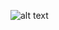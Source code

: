 ![alt text](https://www.irishtimes.com/resizer/ZWSHXNvsQ8j70mSojVtvZDoyXwM=/1600x900/filters:format(jpg):quality(70)/cloudfront-eu-central-1.images.arcpublishing.com/irishtimes/7P2JOZ54AMY6IBVDBVRCPVXMNQ.jpg)
